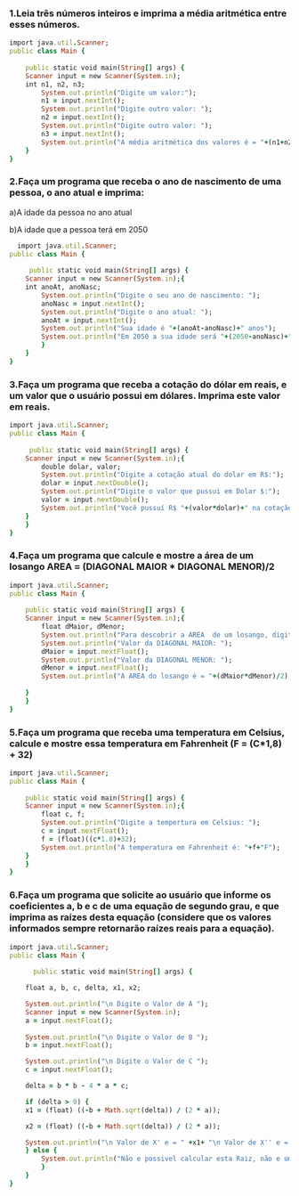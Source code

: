 ### 1.Leia três números inteiros e imprima a média aritmética entre esses números.

```ruby
import java.util.Scanner;
public class Main { 
 
    public static void main(String[] args) {
    Scanner input = new Scanner(System.in);
    int n1, n2, n3;
        System.out.println("Digite um valor:");
        n1 = input.nextInt();
        System.out.println("Digite outro valor: ");
        n2 = input.nextInt();
        System.out.println("Digite outro valor: ");
        n3 = input.nextInt();
        System.out.println("A média aritmética dos valores é = "+(n1+n2+n3)/3);
    }  
}
```

### 2.Faça um programa que receba o ano de nascimento de uma pessoa, o ano atual e imprima:
a)A idade da pessoa no ano atual<P>
b)A idade que a pessoa terá em 2050
  
```ruby
  import java.util.Scanner;
public class Main { 
 
     public static void main(String[] args) {
    Scanner input = new Scanner(System.in);{
    int anoAt, anoNasc;
        System.out.println("Digite o seu ano de nascimento: ");
        anoNasc = input.nextInt();
        System.out.println("Digite o ano atual: ");
        anoAt = input.nextInt();
        System.out.println("Sua idade é "+(anoAt-anoNasc)+" anos");
        System.out.println("Em 2050 a sua idade será "+(2050-anoNasc)+" anos"); 
        }
    }
}
```

### 3.Faça um programa que receba a cotação do dólar em reais, e um valor que o usuário possui em dólares. Imprima este valor em reais.

```ruby
import java.util.Scanner;
public class Main { 
 
     public static void main(String[] args) {
    Scanner input = new Scanner(System.in);{
        double dolar, valor;
        System.out.println("Digite a cotação atual do dolar em R$:");
        dolar = input.nextDouble();
        System.out.println("Digite o valor que pussui em Dolar $:");
        valor = input.nextDouble();
        System.out.println("Você pussuí R$ "+(valor*dolar)+" na cotação atual do dolar");
    }
    }
}
```

### 4.Faça um programa que calcule e mostre a área de um losango AREA = (DIAGONAL MAIOR * DIAGONAL MENOR)/2 

```ruby
import java.util.Scanner;
public class Main { 
 
    public static void main(String[] args) {
    Scanner input = new Scanner(System.in);{
        float dMaior, dMenor;
        System.out.println("Para descobrir a AREA  de um losango, digite: ");
        System.out.println("Valor da DIAGONAL MAIOR: ");
        dMaior = input.nextFloat();
        System.out.println("Valor da DIAGONAL MENOR: ");
        dMenor = input.nextFloat();
        System.out.println("A AREA do losango é = "+(dMaior*dMenor)/2);
        
    }
    }
}
```

### 5.Faça um programa que receba uma temperatura em Celsius, calcule e mostre essa temperatura em Fahrenheit (F = (C*1,8) + 32)

```ruby
import java.util.Scanner;
public class Main { 
 
    public static void main(String[] args) {
    Scanner input = new Scanner(System.in);{
        float c, f;
        System.out.println("Digite a tempertura em Celsius: ");
        c = input.nextFloat();
        f = (float)((c*1.8)+32);
        System.out.println("A temperatura em Fahrenheit é: "+f+"F");
    }
    }
}
```

### 6.Faça um programa que solicite ao usuário que informe os coeficientes a, b e c de uma equação de segundo grau, e que imprima as raízes desta equação (considere que os valores informados sempre retornarão raízes reais para a equação).

```ruby
import java.util.Scanner;
public class Main { 
 
      public static void main(String[] args) {

    float a, b, c, delta, x1, x2;

    System.out.println("\n Digite o Valor de A ");
    Scanner input = new Scanner(System.in);
    a = input.nextFloat();
                        
    System.out.println("\n Digite o Valor de B ");
    b = input.nextFloat();

    System.out.println("\n Digite o Valor de C ");
    c = input.nextFloat();

    delta = b * b - 4 * a * c;

	if (delta > 0) {
	x1 = (float) ((-b + Math.sqrt(delta)) / (2 * a));

	x2 = (float) ((-b + Math.sqrt(delta)) / (2 * a));

	System.out.println("\n Valor de X' e = " +x1+ "\n Valor de X'' e = " + x2);
	} else {
		System.out.println("Não e possivel calcular esta Raiz, não e um numero real ");
		}
	}
}     
```
